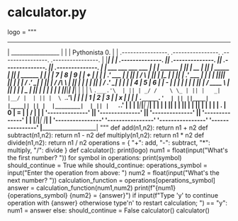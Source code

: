 # calculator.py
logo = """
 _____________________
|  _________________  |
| | Pythonista   0. | |  .----------------.  .----------------.  .----------------.  .----------------. 
| |_________________| | | .--------------. || .--------------. || .--------------. || .--------------. |
|  ___ ___ ___   ___  | | |     ______   | || |      __      | || |   _____      | || |     ______   | |
| | 7 | 8 | 9 | | + | | | |   .' ___  |  | || |     /  \     | || |  |_   _|     | || |   .' ___  |  | |
| |___|___|___| |___| | | |  / .'   \_|  | || |    / /\ \    | || |    | |       | || |  / .'   \_|  | |
| | 4 | 5 | 6 | | - | | | |  | |         | || |   / ____ \   | || |    | |   _   | || |  | |         | |
| |___|___|___| |___| | | |  \ `.___.'\  | || | _/ /    \ \_ | || |   _| |__/ |  | || |  \ `.___.'\  | |
| | 1 | 2 | 3 | | x | | | |   `._____.'  | || ||____|  |____|| || |  |________|  | || |   `._____.'  | |
| |___|___|___| |___| | | |              | || |              | || |              | || |              | |
| | . | 0 | = | | / | | | '--------------' || '--------------' || '--------------' || '--------------' |
| |___|___|___| |___| |  '----------------'  '----------------'  '----------------'  '----------------' 
|_____________________|
"""
def add(n1,n2):
    return n1 + n2
def subtract(n1,n2):
    return n1 - n2
def multiply(n1,n2):
    return n1 * n2
def divide(n1,n2):
    return n1 / n2
operations = {
    "+": add,
    "-": subtract,
    "*": multiply,
    "/": divide
}
def calculator():
    print(logo)
    num1 = float(input("What's the first number? "))
    for symbol in operations:
        print(symbol)
    should_continue = True
    while should_continue:
        operations_symbol = input("Enter the operation from above: ")
        num2 = float(input("What's the next number? "))
        calculation_function = operations[operations_symbol]
        answer = calculation_function(num1,num2)
        print(f"{num1} {operations_symbol} {num2} = {answer}")
        if input(f"Type 'y' to continue operation with {answer} otherwiose type'n' to restart calculation; ") == "y":
            num1 = answer
        else:
            should_continue = False
            calculator()
calculator()


